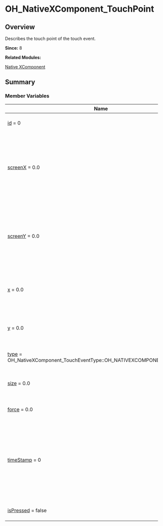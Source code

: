 # OH_NativeXComponent_TouchPoint


## Overview

Describes the touch point of the touch event.

**Since:**
8

**Related Modules:**

[Native XComponent](_o_h___native_x_component.md)


## Summary


### Member Variables

| Name | Description | 
| -------- | -------- |
| [id](_o_h___native_x_component.md#id-12) = 0 | Unique identifier of the finger. | 
| [screenX](_o_h___native_x_component.md#screenx-13) = 0.0 |  X coordinate of the touch point relative to the upper left corner of the application window where the XComponent is located. | 
| [screenY](_o_h___native_x_component.md#screeny-13) = 0.0 |  Y coordinate of the touch point relative to the upper left corner of the application window where the XComponent is located. | 
| [x](_o_h___native_x_component.md#x-13) = 0.0 | X coordinate of the touch point relative to the left edge of the XComponent. | 
| [y](_o_h___native_x_component.md#y-13) = 0.0 | Y coordinate of the touch point relative to the upper edge of the XComponent. | 
| [type](_o_h___native_x_component.md#type-12) = OH_NativeXComponent_TouchEventType::OH_NATIVEXCOMPONENT_UNKNOWN | Touch type of the touch event. | 
| [size](_o_h___native_x_component.md#size-12) = 0.0 | Contact area between the finger pad and the screen.  | 
| [force](_o_h___native_x_component.md#force-12) = 0.0 | Pressure of the current touch event. | 
| [timeStamp](_o_h___native_x_component.md#timestamp-12) = 0 | Timestamp of the current touch event. It is interval between the time when the event is triggered and the time when the system starts, in nanoseconds.| 
| [isPressed](_o_h___native_x_component.md#ispressed) = false | Whether the current point is pressed. | 
